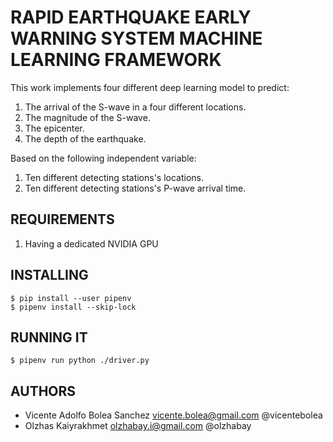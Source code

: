 # RAPID EARTHQUAKE EARLY WARNING SYSTEM MACHINE LEARNING FRAMEWORK
This work implements four different deep learning model to predict:

  1. The arrival of the S-wave in a four different locations.
  2. The magnitude of the S-wave.
  3. The epicenter.
  4. The depth of the earthquake.

Based on the following independent variable:
  1. Ten different detecting stations's locations.
  2. Ten different detecting stations's P-wave arrival time.

## REQUIREMENTS
  1. Having a dedicated NVIDIA GPU

## INSTALLING

    $ pip install --user pipenv
    $ pipenv install --skip-lock

## RUNNING IT

    $ pipenv run python ./driver.py

## AUTHORS

  - Vicente Adolfo Bolea Sanchez <vicente.bolea@gmail.com> @vicentebolea
  - Olzhas Kaiyrakhmet <olzhabay.i@gmail.com> @olzhabay

